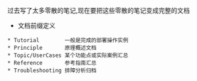 过去写了太多零散的笔记,现在要把这些零散的笔记变成完整的文档

* 文档前缀定义
```
* Tutorial        一般是完成的部署操作实例
* Principle       原理概述文档
* Topic/UserCases 某个功能点或实际案例汇总
* Reference       参考指南汇总
* Troubleshooting 排障分析归档
```
